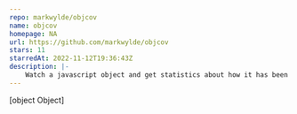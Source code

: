 ```yaml
---
repo: markwylde/objcov
name: objcov
homepage: NA
url: https://github.com/markwylde/objcov
stars: 11
starredAt: 2022-11-12T19:36:43Z
description: |-
    Watch a javascript object and get statistics about how it has been used within your code.
---
```


[object Object]
